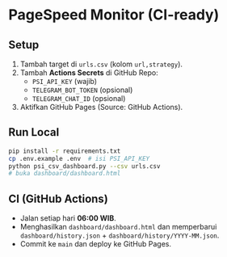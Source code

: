 # PageSpeed Monitor (CI-ready)

## Setup
1. Tambah target di `urls.csv` (kolom `url,strategy`).
2. Tambah **Actions Secrets** di GitHub Repo:
   - `PSI_API_KEY` (wajib)
   - `TELEGRAM_BOT_TOKEN` (opsional)
   - `TELEGRAM_CHAT_ID` (opsional)
3. Aktifkan GitHub Pages (Source: GitHub Actions).

## Run Local
```bash
pip install -r requirements.txt
cp .env.example .env  # isi PSI_API_KEY
python psi_csv_dashboard.py --csv urls.csv
# buka dashboard/dashboard.html
```

## CI (GitHub Actions)
- Jalan setiap hari **06:00 WIB**.
- Menghasilkan `dashboard/dashboard.html` dan memperbarui `dashboard/history.json` + `dashboard/history/YYYY-MM.json`.
- Commit ke `main` dan deploy ke GitHub Pages.
